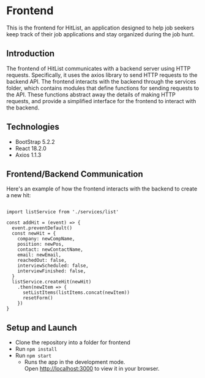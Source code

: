 # Frontend

This is the frontend for HitList, an application designed to help job seekers keep track of their job applications and stay organized during the job hunt.

## Introduction

The frontend of HitList communicates with a backend server using HTTP requests. Specifically, it uses the axios library to send HTTP requests to the backend API. The frontend interacts with the backend through the services folder, which contains modules that define functions for sending requests to the API. These functions abstract away the details of making HTTP requests, and provide a simplified interface for the frontend to interact with the backend.

## Technologies

* BootStrap 5.2.2
* React 18.2.0
* Axios 1.1.3

## Frontend/Backend Communication

Here's an example of how the frontend interacts with the backend to create a new hit:

```

import listService from './services/list'

const addHit = (event) => {
  event.preventDefault()
  const newHit = {
    company: newCompName,
    position: newPos,
    contact: newContactName,
    email: newEmail,
    reachedOut: false,
    interviewScheduled: false,
    interviewFinished: false,
  }
  listService.createHit(newHit)
    .then(newItem => {
      setListItems(listItems.concat(newItem))
      resetForm()
    })
}

```
## Setup and Launch

* Clone the repository into a folder for frontend
* Run ```npm install```
* Run  ```npm start```
    * Runs the app in the development mode.\
      Open [http://localhost:3000](http://localhost:3000) to view it in your browser.

